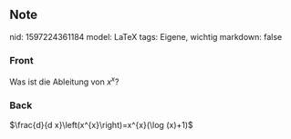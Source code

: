 ## Note
nid: 1597224361184
model: LaTeX
tags: Eigene, wichtig
markdown: false

### Front
Was ist die Ableitung von $x^x$?

### Back
$\frac{d}{d x}\left(x^{x}\right)=x^{x}(\log (x)+1)$
